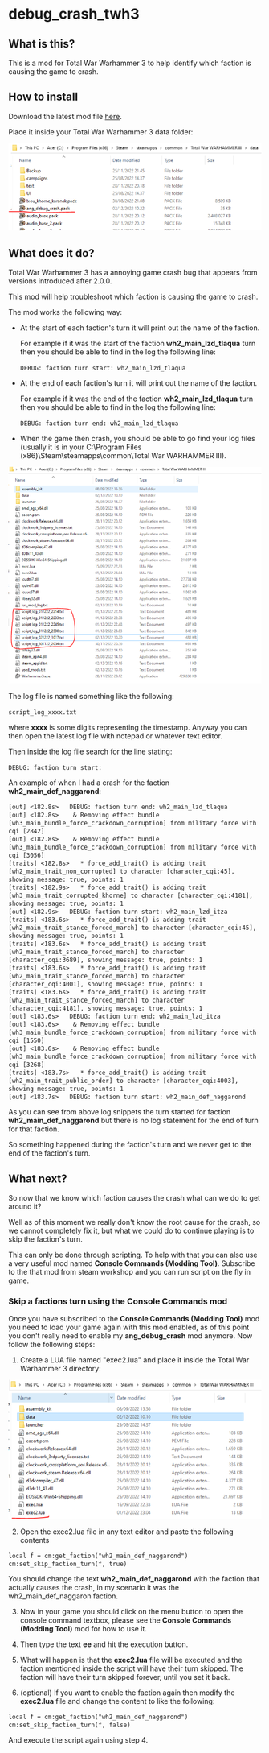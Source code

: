 # debug_crash_twh3

## What is this?

This is a mod for Total War Warhammer 3 to help identify which faction is causing the game to crash.

## How to install

Download the latest mod file [here]().

Place it inside your Total War Warhammer 3 data folder:

![](mod_file.PNG)

## What does it do?

Total War Warhammer 3 has a annoying game crash bug that appears from versions introduced after 2.0.0.

This mod will help troubleshoot which faction is causing the game to crash.

The mod works the following way:

- At the start of each faction's turn it will print out the name of the faction.

    For example if it was the start of the faction **wh2_main_lzd_tlaqua** turn then you should be able to find in the log the following line:
    
    `DEBUG: faction turn start: wh2_main_lzd_tlaqua`

- At the end of each faction's turn it will print out the name of the faction.

    For example if it was the end of the faction **wh2_main_lzd_tlaqua** turn then you should be able to find in the log the following line:
    
    `DEBUG: faction turn end: wh2_main_lzd_tlaqua`

- When the game then crash, you should be able to go find your log files (usually it is in your C:\Program Files (x86)\Steam\steamapps\common\Total War WARHAMMER III).

![](log_files.PNG)

The log file is named something like the following:

`script_log_xxxx.txt`

where **xxxx** is some digits representing the timestamp. Anyway you can then open the latest log file with notepad or whatever text editor.

Then inside the log file search for the line stating:

`DEBUG: faction turn start:`

An example of when I had a crash for the faction **wh2_main_def_naggarond**:

```
[out] <182.8s>   DEBUG: faction turn end: wh2_main_lzd_tlaqua
[out] <182.8s>    & Removing effect bundle [wh3_main_bundle_force_crackdown_corruption] from military force with cqi [2842]
[out] <182.8s>    & Removing effect bundle [wh3_main_bundle_force_crackdown_corruption] from military force with cqi [3056]
[traits] <182.8s>   * force_add_trait() is adding trait [wh2_main_trait_non_corrupted] to character [character_cqi:45], showing message: true, points: 1
[traits] <182.9s>   * force_add_trait() is adding trait [wh3_main_trait_corrupted_khorne] to character [character_cqi:4181], showing message: true, points: 1
[out] <182.9s>   DEBUG: faction turn start: wh2_main_lzd_itza
[traits] <183.6s>   * force_add_trait() is adding trait [wh2_main_trait_stance_forced_march] to character [character_cqi:45], showing message: true, points: 1
[traits] <183.6s>   * force_add_trait() is adding trait [wh2_main_trait_stance_forced_march] to character [character_cqi:3689], showing message: true, points: 1
[traits] <183.6s>   * force_add_trait() is adding trait [wh2_main_trait_stance_forced_march] to character [character_cqi:4001], showing message: true, points: 1
[traits] <183.6s>   * force_add_trait() is adding trait [wh2_main_trait_stance_forced_march] to character [character_cqi:4181], showing message: true, points: 1
[out] <183.6s>   DEBUG: faction turn end: wh2_main_lzd_itza
[out] <183.6s>    & Removing effect bundle [wh3_main_bundle_force_crackdown_corruption] from military force with cqi [1550]
[out] <183.6s>    & Removing effect bundle [wh3_main_bundle_force_crackdown_corruption] from military force with cqi [3268]
[traits] <183.7s>   * force_add_trait() is adding trait [wh2_main_trait_public_order] to character [character_cqi:4003], showing message: true, points: 1
[out] <183.7s>   DEBUG: faction turn start: wh2_main_def_naggarond
```

As you can see from above log snippets the turn started for faction **wh2_main_def_naggarond** but there is no log statement for the end of turn for that faction.

So something happened during the faction's turn and we never get to the end of the faction's turn.

## What next?

So now that we know which faction causes the crash what can we do to get around it?

Well as of this moment we really don't know the root cause for the crash, so we cannot completely fix it, but what we could do to continue playing is to skip the faction's turn.

This can only be done through scripting. To help with that you can also use a very useful mod named **Console Commands (Modding Tool)**. Subscribe to the that mod from steam workshop and you can run script on the fly in game.

### Skip a factions turn using the Console Commands mod

Once you have subscribed to the **Console Commands (Modding Tool)** mod you need to load your game again with this mod enabled, as of this point you don't really need to enable my **ang_debug_crash** mod anymore. Now follow the following steps:

1. Create a LUA file named "exec2.lua" and place it inside the Total War Warhammer 3 directory:

![](exec2.PNG)

2. Open the exec2.lua file in any text editor and paste the following contents

```
local f = cm:get_faction("wh2_main_def_naggarond")
cm:set_skip_faction_turn(f, true)
```

You should change the text **wh2_main_def_naggarond** with the faction that actually causes the crash, in my scenario it was the wh2_main_def_naggaron faction.

3. Now in your game you should click on the menu button to open the console command textbox, please see the **Console Commands (Modding Tool)** mod for how to use it.

4. Then type the text **ee** and hit the execution button.

5. What will happen is that the **exec2.lua** file will be executed and the faction mentioned inside the script will have their turn skipped. The faction will have their turn skipped forever, until you set it back.

6. (optional) If you want to enable the faction again then modify the **exec2.lua** file and change the content to like the following:

```
local f = cm:get_faction("wh2_main_def_naggarond")
cm:set_skip_faction_turn(f, false)
```

And execute the script again using step 4.